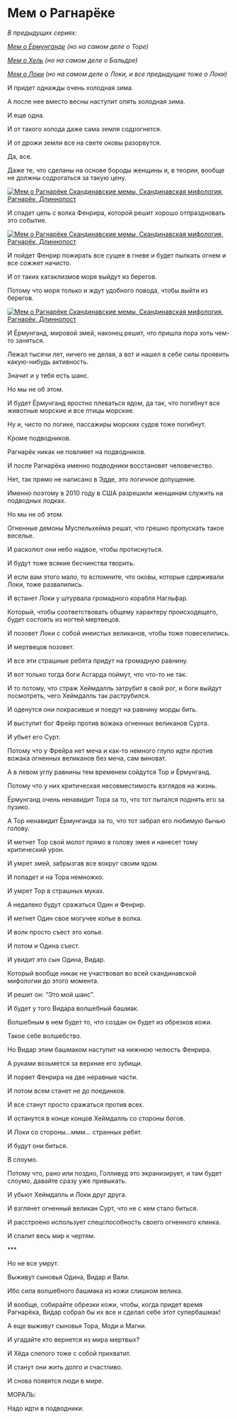 # Мем о Рагнарёке⁠⁠

_В предыдущих сериях:_

_[Мем о Ёрмунганде](https://pikabu.ru/story/mem_o_yormungande_6130009) (но на самом деле о Торе)_

_[Мем о Хель](https://pikabu.ru/story/mem_o_khel_6186464) (но на самом деле о Бальдре)_

_[Мем о Локи](https://pikabu.ru/story/mem_o_loki_6200819) (но на самом деле о Локи, и все предыдущие тоже о Локи)_

И придет однажды очень холодная зима.

А после нее вместо весны наступит опять холодная зима.

И еще одна.

И от такого холода даже сама земля содрогнется.

И от дрожи земли все на свете оковы разорвутся.

Да, все.

Даже те, что сделаны на основе бороды женщины и, в теории, вообще не должны содрогаться за такую цену.

[![Мем о Рагнарёке Скандинавские мемы, Скандинавская мифология, Рагнарёк, Длиннопост](https://cs10.pikabu.ru/post_img/2018/10/28/5/154070838617853856.png)](https://cs10.pikabu.ru/post_img/2018/10/28/5/154070838617853856.png)

И спадет цепь с волка Фенрира, которой решит хорошо отпраздновать это событие.

[![Мем о Рагнарёке Скандинавские мемы, Скандинавская мифология, Рагнарёк, Длиннопост](https://cs10.pikabu.ru/post_img/2018/10/28/5/1540708470117543459.jpg)](https://cs10.pikabu.ru/post_img/big/2018/10/28/5/1540708470117543459.jpg)

И пойдет Фенрир пожирать все сущее в гневе и будет пылкать огнем и все сожжет начисто.

И от таких катаклизмов моря выйдут из берегов.

Потому что моря только и ждут удобного повода, чтобы выйти из берегов.

[![Мем о Рагнарёке Скандинавские мемы, Скандинавская мифология, Рагнарёк, Длиннопост](https://cs9.pikabu.ru/post_img/big/2018/10/28/5/1540708502180399116.png)](https://cs9.pikabu.ru/post_img/big/2018/10/28/5/1540708502180399116.png)

И Ёрмунганд, мировой змей, наконец решит, что пришла пора хоть чем-то заняться.

Лежал тысячи лет, ничего не делая, а вот и нашел в себе силы проявить какую-нибудь активность.

Значит и у тебя есть шанс.

[](https://cs7.pikabu.ru/post_img/2018/10/28/5/1540708569116635521.png)

Но мы не об этом.

И будет Ёрмунганд яростно плеваться ядом, да так, что погибнут все животные морские и все птицы морские.

Ну и, чисто по логике, пассажиры морских судов тоже погибнут.

Кроме подводников.

Рагнарёк никак не повлияет на подводников.

И после Рагнарёка именно подводники восстановят человечество.

Нет, так прямо не написано в Эдде, это логичное допущение.

Именно поэтому в 2010 году в США разрешили женщинам служить на подводных лодках.

[](https://cs11.pikabu.ru/post_img/big/2018/10/28/5/1540708610161492344.jpg)

Но мы не об этом.

Огненные демоны Муспельхейма решат, что грешно пропускать такое веселье.

И расколют они небо надвое, чтобы протиснуться.

И будут тоже всякие бесчинства творить.

[](https://cs11.pikabu.ru/post_img/big/2018/10/28/5/1540708632126618961.jpg)

И если вам этого мало, то вспомните, что оковы, которые сдерживали Локи, тоже развалились.

[](https://cs11.pikabu.ru/post_img/big/2018/10/28/5/1540708665153844437.jpg)

И встанет Локи у штурвала громадного корабля Нагльфар.

Который, чтобы соответствовать общему характеру происходящего, будет состоять из ногтей мертвецов.

[](https://cs7.pikabu.ru/post_img/big/2018/10/28/5/1540708685153469824.jpg)

И позовет Локи с собой инеистых великанов, чтобы тоже повеселились.

И мертвецов позовет.

И все эти страшные ребята придут на громадную равнину.

И вот только тогда боги Асгарда поймут, что что-то не так.

И то потому, что страж Хеймдалль затрубит в свой рог, и боги выйдут посмотреть, чего Хеймдалль так раструбился.

[](https://cs7.pikabu.ru/post_img/big/2018/10/28/5/1540708723140648856.jpg)

И оденутся они покрасивше и поедут на равнину морды бить.

И выступит бог Фрейр против вожака огненных великанов Сурта.

И убьет его Сурт.

Потому что у Фрейра нет меча и как-то немного глупо идти против вожака огненных великанов без меча, сам виноват.

[](https://cs11.pikabu.ru/post_img/big/2018/10/28/5/154070875312764113.png)

А в левом углу равнины тем временем сойдутся Тор и Ёрмунганд.

Потому что у них критическая несовместимость взглядов на жизнь.

Ёрмунганд очень ненавидит Тора за то, что тот пытался поднять его за пузико.

А Тор ненавидит Ёрмунганда за то, что тот забрал его любимую бычью голову.

И метнет Тор свой молот прямо в голову змея и нанесет тому критический урон.

И умрет змей, забрызгав все вокруг своим ядом.

И попадет и на Тора немножко.

И умрет Тор в страшных муках.

[](https://cs7.pikabu.ru/post_img/big/2018/10/28/5/1540708805168334719.jpg)

А недалеко будут сражаться Один и Фенрир.

И метнет Один свое могучее копье в волка.

И волк просто съест это копье.

И потом и Одина съест.

И увидит это сын Одина, Видар.

Который вообще никак не участвовал во всей скандинавской мифологии до этого момента.

И решит он: “Это мой шанс”.

И будет у того Видара волшебный башмак.

Волшебным в нем будет то, что создан он будет из обрезков кожи.

Такое себе волшебство.

Но Видар этим башмаком наступит на нижнюю челюсть Фенрира.

А руками возьмется за верхние его зубищи.

И порвет Фенрира на две неравные части.

[](https://cs11.pikabu.ru/post_img/big/2018/10/28/5/154070888718277780.png)

И потом всем станет не до поединков.

И все станут просто сражаться против всех.

И останутся в конце концов Хеймдалль со стороны богов.

И Локи со стороны...ммм… странных ребят.

И будут они биться.

В слоумо.

Потому что, рано или поздно, Голливуд это экранизирует, и там будет слоумо, давайте сразу уже привыкать.

[](https://cs11.pikabu.ru/post_img/big/2018/10/28/5/1540708928168948099.png)

И убьют Хеймдалль и Локи друг друга.

И взглянет огненный великан Сурт, что не с кем стало биться.

И расстроено использует спецспособность своего огненного клинка.

И спалит весь мир к чертям.

\*\*\*

Но не все умрут.

Выживут сыновья Одина, Видар и Вали.

Ибо сила волшебного башмака из кожи слишком велика.

И вообще, собирайте обрезки кожи, чтобы, когда придет время Рагнарёка, Видар собрал бы их все и сделал себе этот супербашмак!

[](https://cs10.pikabu.ru/post_img/big/2018/10/28/5/1540709002162310408.png)

А еще выживут сыновья Тора, Моди и Магни.

И угадайте кто вернется из мира мертвых?

[](https://cs7.pikabu.ru/post_img/big/2018/10/28/5/1540709017185559435.jpg)

И Хёда слепого тоже с собой прихватит.

И станут они жить долго и счастливо.

И снова появятся люди в мире.

МОРАЛЬ:

Надо идти в подводники.
